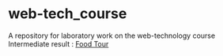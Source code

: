 # web-tech_course
A repository for laboratory work on the web-technology course <br>
Intermediate result :  <a href="https://netkachevdaniil.github.io/web-tech_course/" target="_blank" rel="noopener noreferrer">Food Tour</a>
